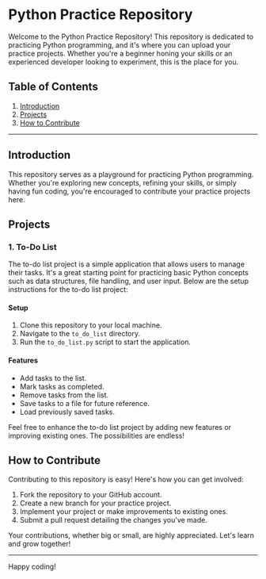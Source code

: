 # Python Practice Repository

Welcome to the Python Practice Repository! This repository is dedicated to practicing Python programming, and it's where you can upload your practice projects. Whether you're a beginner honing your skills or an experienced developer looking to experiment, this is the place for you.

## Table of Contents

1. [Introduction](#introduction)
2. [Projects](#projects)
3. [How to Contribute](#how-to-contribute)

---

## Introduction

This repository serves as a playground for practicing Python programming. Whether you're exploring new concepts, refining your skills, or simply having fun coding, you're encouraged to contribute your practice projects here.

## Projects

### 1. To-Do List

The to-do list project is a simple application that allows users to manage their tasks. It's a great starting point for practicing basic Python concepts such as data structures, file handling, and user input. Below are the setup instructions for the to-do list project:

#### Setup

1. Clone this repository to your local machine.
2. Navigate to the `to_do_list` directory.
3. Run the `to_do_list.py` script to start the application.

#### Features

- Add tasks to the list.
- Mark tasks as completed.
- Remove tasks from the list.
- Save tasks to a file for future reference.
- Load previously saved tasks.

Feel free to enhance the to-do list project by adding new features or improving existing ones. The possibilities are endless!

## How to Contribute

Contributing to this repository is easy! Here's how you can get involved:

1. Fork the repository to your GitHub account.
2. Create a new branch for your practice project.
3. Implement your project or make improvements to existing ones.
4. Submit a pull request detailing the changes you've made.

Your contributions, whether big or small, are highly appreciated. Let's learn and grow together!

---

Happy coding!

